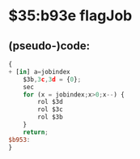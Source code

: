 ﻿
# $35:b93e flagJob

<summary></summary>

## (pseudo-)code:
```js
{
+ [in] a=jobindex
	$3b,3c,3d = {0};
	sec
	for (x = jobindex;x>0;x--) {
		rol $3d
		rol $3c
		rol $3b
	}
	return;
$b953:
}
```



